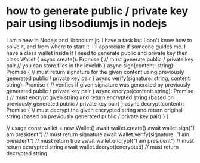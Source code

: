 
# how to generate public / private key pair using libsodiumjs in nodejs

I am a new in Nodejs and libsodium.js. I have a task but I don't know how to solve it, and from where to start it. I'll appreciate if someone guides me. I have a class wallet inside it I need to generate public and private key then
class Wallet {
   async create(): Promise<void> {
       // must generate public / private key pair
       // you can store files in the leveldb
   }
   async sign(content: string): Promise<string> {
       // must return signature for the given content using previously generated public / private key pair
   }
   async verify(signature: string, content: string): Promise<boolean> {
       // verifies if given signature was generated by previously generated public / private key pair
   }
   async encrypt(content: string): Promise<string> {
       // must encrypt given string and return encrypted string (based on previously generated public / private key pair) 
   }
   async decrypt(content): Promise<string> {
       // must decrypt the given encrypted string and return original string (based on previously generated public / private key pair) 
   }
}

// usage
const wallet = new Wallet()
await wallet.create()
await wallet.sign("I am president") // must return signature
await wallet.verify(signature, "I am president") // must return true
await wallet.encrypt("I am president") // must return ecnrypted string
await wallet.decrypt(encrypted) // must return decrypted string


        